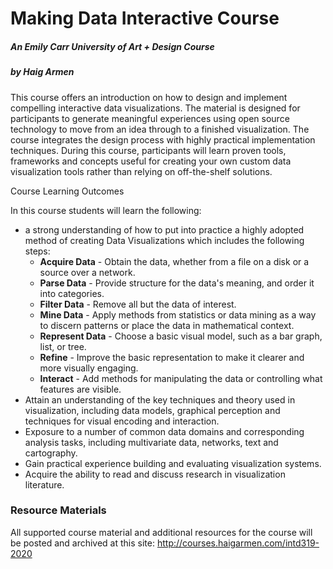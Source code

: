 # Making Data Interactive Course
##### An Emily Carr University of Art + Design Course
##### by Haig Armen

This course offers an introduction on how to design and implement compelling interactive data visualizations. The material is designed for participants to generate meaningful experiences using open source technology to move from an idea through to a finished visualization. The course integrates the design process with highly practical implementation techniques. During this course, participants will learn proven tools, frameworks and concepts useful for creating your own custom data visualization tools rather than relying on off-the-shelf solutions.

Course Learning Outcomes

In this course students will learn the following:

- a strong understanding of how to put into practice a highly adopted method of creating Data Visualizations which includes the following steps:
    - **Acquire Data** - Obtain the data, whether from a file on a disk or a source over a network.
    - **Parse Data** - Provide structure for the data's meaning, and order it into categories.
    - **Filter Data** - Remove all but the data of interest.
    - **Mine Data** - Apply methods from statistics or data mining as a way to discern patterns or place the data in mathematical context.
    - **Represent Data** - Choose a basic visual model, such as a bar graph, list, or tree.
    - **Refine** - Improve the basic representation to make it clearer and more visually engaging.
    - **Interact** - Add methods for manipulating the data or controlling what features are visible.
- Attain an understanding of the key techniques and theory used in visualization, including data models, graphical perception and techniques for visual encoding and interaction.
- Exposure to a number of common data domains and corresponding analysis tasks, including multivariate data, networks, text and cartography.
- Gain practical experience building and evaluating visualization systems.
- Acquire the ability to read and discuss research in visualization literature.

### Resource Materials
All supported course material and additional resources for the course will be posted and archived at this site:
http://courses.haigarmen.com/intd319-2020
